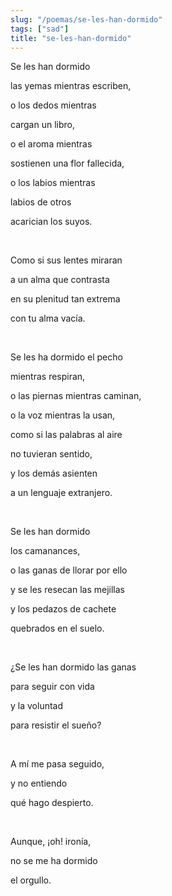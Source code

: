 ```yaml
---
slug: "/poemas/se-les-han-dormido"
tags: ["sad"]
title: "se-les-han-dormido"
---
```

Se les han dormido

las yemas mientras escriben,

o los dedos mientras

cargan un libro,

o el aroma mientras

sostienen una flor fallecida,

o los labios mientras

labios de otros

acarician los suyos.

&nbsp;

Como si sus lentes miraran

a un alma que contrasta

en su plenitud tan extrema

con tu alma vacía.

&nbsp;

Se les ha dormido el pecho

mientras respiran,

o las piernas mientras caminan,

o la voz mientras la usan,

como si las palabras al aire

no tuvieran sentido,

y los demás asienten

a un lenguaje extranjero.

&nbsp;

Se les han dormido

los camanances,

o las ganas de llorar por ello

y se les resecan las mejillas

y los pedazos de cachete

quebrados en el suelo.

&nbsp;

¿Se les han dormido las ganas

para seguir con vida

y la voluntad

para resistir el sueño?

&nbsp;

A mí me pasa seguido,

y no entiendo

qué hago despierto.

&nbsp;

Aunque, ¡oh! ironía,

no se me ha dormido

el orgullo.